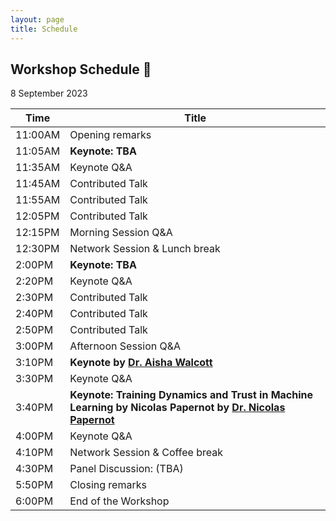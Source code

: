 ```yaml
---
layout: page
title: Schedule
---
```


## Workshop Schedule 📯

8 September 2023

| Time | Title             |
|------|-------------------|
|11:00AM| Opening remarks                                |
|11:05AM| **Keynote: TBA**                                |
|11:35AM| Keynote Q&A                                       |
|11:45AM| Contributed Talk                                 |
|11:55AM| Contributed Talk                                 |
|12:05PM| Contributed Talk                                 |
|12:15PM| Morning Session Q&A                        |
|12:30PM| Network Session & Lunch break      |
|2:00PM| **Keynote: TBA**                                |
|2:20PM| Keynote Q&A                                       |
|2:30PM| Contributed Talk                                 |
|2:40PM| Contributed Talk                                  |
|2:50PM| Contributed Talk                                 |
|3:00PM| Afternoon Session  Q&A                      |
|3:10PM| **Keynote by [Dr. Aisha Walcott](https://trustaideepindaba.github.io/2023/06/15/keynote/)**                                |
|3:30PM| Keynote Q&A                                       |
|3:40PM| **Keynote: Training Dynamics and Trust in Machine Learning by Nicolas Papernot by [Dr. Nicolas Papernot](https://trustaideepindaba.github.io/2023/06/16/keynote/)**                                |
|4:00PM| Keynote Q&A                                       |
|4:10PM| Network Session & Coffee break      |
|4:30PM| Panel Discussion: (TBA)                      |
|5:50PM| Closing remarks                                  |
|6:00PM| End of the Workshop                          |
